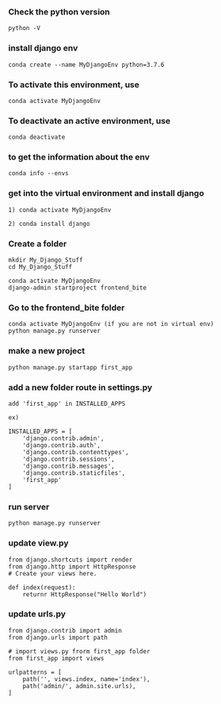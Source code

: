 ### Check the python version
```
python -V
```

### install django env
```
conda create --name MyDjangoEnv python=3.7.6
```

### To activate this environment, use
```
conda activate MyDjangoEnv
```

### To deactivate an active environment, use
```
conda deactivate
```

### to get the information about the env
```
conda info --envs
```
### get into the virtual environment and install django
```
1) conda activate MyDjangoEnv

2) conda install django
```

### Create a folder
```
mkdir My_Django_Stuff
cd My_Django_Stuff 

conda activate MyDjangoEnv
django-admin startproject frontend_bite
```

### Go to the frontend_bite folder 
```
conda activate MyDjangoEnv (if you are not in virtual env)
python manage.py runserver
```

### make a new project
```
python manage.py startapp first_app
```

### add a new folder route in settings.py
```
add 'first_app' in INSTALLED_APPS

ex)

INSTALLED_APPS = [
    'django.contrib.admin',
    'django.contrib.auth',
    'django.contrib.contenttypes',
    'django.contrib.sessions',
    'django.contrib.messages',
    'django.contrib.staticfiles',
    'first_app'
]
```

### run server

```
python manage.py runserver
```

### update view.py
```
from django.shortcuts import render
from django.http import HttpResponse
# Create your views here.

def index(request):
    returnr HttpResponse("Hello World")

```

### update urls.py

```
from django.contrib import admin
from django.urls import path

# import views.py frorm first_app folder
from first_app import views 

urlpatterns = [
    path('', views.index, name='index'),
    path('admin/', admin.site.urls),
]
```



